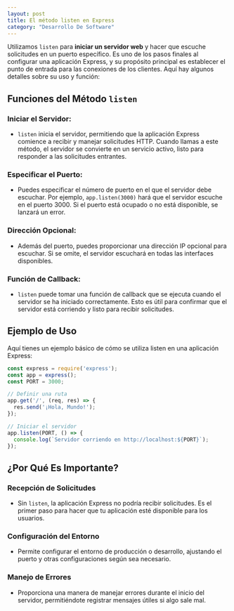 ```yaml
---
layout: post
title: El método listen en Express
category: "Desarrollo De Software"
---
```


Utilizamos `listen` para **iniciar un servidor web** y hacer que escuche solicitudes en un puerto específico. Es uno de los pasos finales al configurar una aplicación Express, y su propósito principal es establecer el punto de entrada para las conexiones de los clientes. Aquí hay algunos detalles sobre su uso y función:

## Funciones del Método `listen`

### Iniciar el Servidor:

- `listen` inicia el servidor, permitiendo que la aplicación Express comience a recibir y manejar solicitudes HTTP. Cuando llamas a este método, el servidor se convierte en un servicio activo, listo para responder a las solicitudes entrantes.
 
### Especificar el Puerto:

- Puedes especificar el número de puerto en el que el servidor debe escuchar. Por ejemplo, `app.listen(3000)` hará que el servidor escuche en el puerto 3000. Si el puerto está ocupado o no está disponible, se lanzará un error.

### Dirección Opcional:

- Además del puerto, puedes proporcionar una dirección IP opcional para escuchar. Si se omite, el servidor escuchará en todas las interfaces disponibles.

### Función de Callback:

- `listen` puede tomar una función de callback que se ejecuta cuando el servidor se ha iniciado correctamente. Esto es útil para confirmar que el servidor está corriendo y listo para recibir solicitudes.
  
## Ejemplo de Uso
Aquí tienes un ejemplo básico de cómo se utiliza listen en una aplicación Express:

```js
const express = require('express');
const app = express();
const PORT = 3000;

// Definir una ruta
app.get('/', (req, res) => {
  res.send('¡Hola, Mundo!');
});

// Iniciar el servidor
app.listen(PORT, () => {
  console.log(`Servidor corriendo en http://localhost:${PORT}`);
});
```
## ¿Por Qué Es Importante?

### Recepción de Solicitudes

- Sin `listen`, la aplicación Express no podría recibir solicitudes. Es el primer paso para hacer que tu aplicación esté disponible para los usuarios.

### Configuración del Entorno
- Permite configurar el entorno de producción o desarrollo, ajustando el puerto y otras configuraciones según sea necesario.

### Manejo de Errores
- Proporciona una manera de manejar errores durante el inicio del servidor, permitiéndote registrar mensajes útiles si algo sale mal.